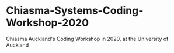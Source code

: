 # Chiasma-Systems-Coding-Workshop-2020
Chiasma Auckland's Coding Workshop in 2020, at the University of Auckland
